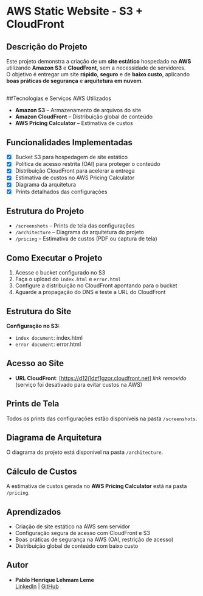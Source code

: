 # AWS Static Website - S3 + CloudFront

## Descrição do Projeto

Este projeto demonstra a criação de um **site estático** hospedado na **AWS** utilizando **Amazon S3** e **CloudFront**, sem a necessidade de servidores.  
O objetivo é entregar um site **rápido**, **seguro** e de **baixo custo**, aplicando **boas práticas de segurança** e **arquitetura em nuvem**.

##  

##Tecnologias e Serviços AWS Utilizados

- **Amazon S3** – Armazenamento de arquivos do site
- **Amazon CloudFront** – Distribuição global de conteúdo
- **AWS Pricing Calculator** – Estimativa de custos

##  Funcionalidades Implementadas

- [x] Bucket S3 para hospedagem de site estático
- [x] Política de acesso restrita (OAI) para proteger o conteúdo
- [x] Distribuição CloudFront para acelerar a entrega
- [x] Estimativa de custos no AWS Pricing Calculator
- [x] Diagrama da arquitetura
- [x] Prints detalhados das configurações

##  Estrutura do Projeto

- `/screenshots` – Prints de tela das configurações
- `/architecture` – Diagrama da arquitetura do projeto
- `/pricing` – Estimativa de custos (PDF ou captura de tela)

## Como Executar o Projeto

1. Acesse o bucket configurado no S3
2. Faça o upload do `index.html` e `error.html`
3. Configure a distribuição no CloudFront apontando para o bucket
4. Aguarde a propagação do DNS e teste a URL do CloudFront

##  Estrutura do Site

**Configuração no S3:**
- `index document`: index.html
- `error document`: error.html

##  Acesso ao Site

- **URL CloudFront**: [https://d12j1dzf1gzor.cloudfront.net] 
   *link removido* (serviço foi desativado para evitar custos na AWS)


##  Prints de Tela

Todos os prints das configurações estão disponíveis na pasta `/screenshots`.

##  Diagrama de Arquitetura

O diagrama do projeto está disponível na pasta `/architecture`.

##  Cálculo de Custos

A estimativa de custos gerada no **AWS Pricing Calculator** está na pasta `/pricing`.

##  Aprendizados

- Criação de site estático na AWS sem servidor
- Configuração segura de acesso com CloudFront e S3
- Boas práticas de segurança na AWS (OAI, restrição de acesso)
- Distribuição global de conteúdo com baixo custo

##  Autor

- **Pablo Henrique Lehmam Leme**  
  [LinkedIn](https://www.linkedin.com/in/pablo-lehmam-16b309272/) |
  [GitHub](https://github.com/pablolehmam)
